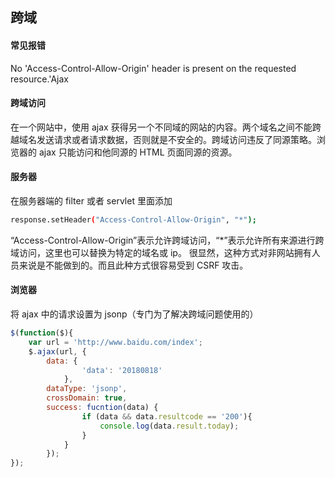 ## 跨域

#### 常见报错

No 'Access-Control-Allow-Origin' header is present on the requested resource.'Ajax

#### 跨域访问

在一个网站中，使用 ajax 获得另一个不同域的网站的内容。两个域名之间不能跨越域名发送请求或者请求数据，否则就是不安全的。跨域访问违反了同源策略。浏览器的 ajax 只能访问和他同源的 HTML 页面同源的资源。

#### 服务器

在服务器端的 filter 或者 servlet 里面添加

```bash
response.setHeader("Access-Control-Allow-Origin", "*");
```

“Access-Control-Allow-Origin”表示允许跨域访问，“\*”表示允许所有来源进行跨域访问，这里也可以替换为特定的域名或 ip。 很显然，这种方式对非网站拥有人员来说是不能做到的。而且此种方式很容易受到 CSRF 攻击。

#### 浏览器

将 ajax 中的请求设置为 jsonp（专门为了解决跨域问题使用的）

```js
$(function($){
	var url = 'http://www.baidu.com/index';
	$.ajax(url, {
		data: {
				'data': '20180818'
			},
		dataType: 'jsonp',
		crossDomain: true,
		success: fucntion(data) {
				if (data && data.resultcode == '200'){
					console.log(data.result.today);
				}
			}
		});
});
```
